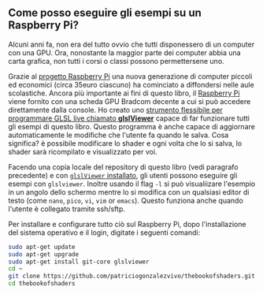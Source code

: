 ## Come posso eseguire gli esempi su un Raspberry Pi?

Alcuni anni fa, non era del tutto ovvio che tutti disponessero di un computer con una GPU. Ora, nonostante la maggior parte dei computer abbia una carta grafica, non tutti i corsi o classi possono permettersene uno.

Grazie al [progetto Raspberry Pi](http://www.raspberrypi.org/) una nuova generazione di computer piccoli ed economici (circa 35euro ciascuno) ha cominciato a diffondersi nelle aule scolastiche. Ancora più importante ai fini di questo libro, il [Raspberry Pi](http://www.raspberrypi.org/) viene fornito con una scheda GPU Bradcom decente a cui si può accedere direttamente dalla console. Ho creato uno [strumento flessibile per programmare GLSL live chiamato **glslViewer**](https://github.com/patriciogonzalezvivo/glslViewer) capace di far funzionare tutti gli esempi di questo libro. Questo programma è anche capace di aggiornare automaticamente le modifiche che l'utente fa quando le salva. Cosa significa? è possibile modificare lo shader e ogni volta che lo si salva, lo shader sarà ricompilato e visualizzato per voi.

Facendo una copia locale del repository di questo libro (vedi paragrafo precedente) e con [```glslViewer``` installato](https://github.com/patriciogonzalezvivo/glslViewer), gli utenti possono eseguire gli esempi con ```glslviewer```. Inoltre usando il flag ```-l``` si può visualiizare l'esempio in un angolo dello schermo mentre lo si modifica con un qualsiasi editor di testo (come ```nano```, ```pico```, ```vi```, ```vim``` or ```emacs```). Questo funziona anche quando l'utente è collegato tramite ssh/sftp.

Per installare e configurare tutto ciò sul Raspberry Pi, dopo l'installazione del sistema operativo e il login, digitate i seguenti comandi: 

```bash
sudo apt-get update
sudo apt-get upgrade
sudo apt-get install git-core glslviewer
cd ~
git clone https://github.com/patriciogonzalezvivo/thebookofshaders.git
cd thebookofshaders
```